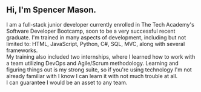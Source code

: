 ## Hi, I'm Spencer Mason.

I am a full-stack junior developer currently enrolled in The Tech Academy's Software Developer Bootcamp, soon to be a very successful recent graduate. I'm trained in many aspects of development, including but not limited to: HTML, JavaScript, Python, C#, SQL, MVC, along with several frameworks.<br>
My training also included two internships, where I learned how to work with a team utilizing DevOps and Agile/Scrum methodology. Learning and figuring things out is my strong suite, so if you're using technology I'm not already familiar with I know I can learn it with not much trouble at all.<br>
I can guarantee I would be an asset to any team.

<!--
**Spencer-Mason/Spencer-Mason** is a ✨ _special_ ✨ repository because its `README.md` (this file) appears on your GitHub profile.

Here are some ideas to get you started:

- 🔭 I’m currently working on ...
- 🌱 I’m currently learning ...
- 👯 I’m looking to collaborate on ...
- 🤔 I’m looking for help with ...
- 💬 Ask me about ...
- 📫 How to reach me: ...
- 😄 Pronouns: ...
- ⚡ Fun fact: ...
-->
